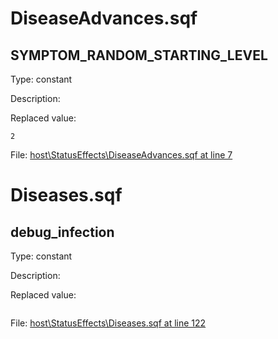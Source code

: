 # DiseaseAdvances.sqf

## SYMPTOM_RANDOM_STARTING_LEVEL

Type: constant

Description: 


Replaced value:
```sqf
2
```
File: [host\StatusEffects\DiseaseAdvances.sqf at line 7](../../../Src/host/StatusEffects/DiseaseAdvances.sqf#L7)
# Diseases.sqf

## debug_infection

Type: constant

Description: 


Replaced value:
```sqf

```
File: [host\StatusEffects\Diseases.sqf at line 122](../../../Src/host/StatusEffects/Diseases.sqf#L122)
